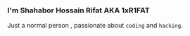 
### I'm Shahabor Hossain Rifat AKA 1xR1FAT


Just a normal person , passionate about `coding` and `hacking`.



